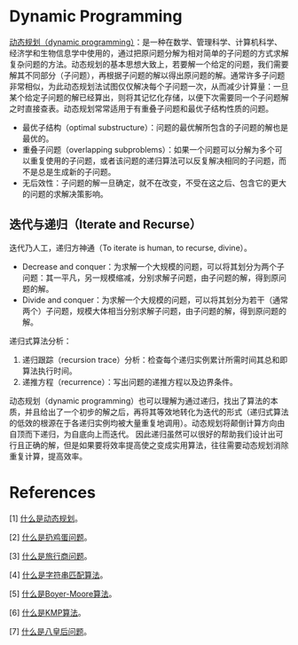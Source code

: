 # Dynamic Programming
[动态规划（dynamic programming）](https://zh.wikipedia.org/wiki/%E5%8A%A8%E6%80%81%E8%A7%84%E5%88%92)：是一种在数学、管理科学、计算机科学、经济学和生物信息学中使用的，通过把原问题分解为相对简单的子问题的方式求解复杂问题的方法。动态规划的基本思想大致上，若要解一个给定的问题，我们需要解其不同部分（子问题），再根据子问题的解以得出原问题的解。通常许多子问题非常相似，为此动态规划法试图仅仅解决每个子问题一次，从而减少计算量：一旦某个给定子问题的解已经算出，则将其记忆化存储，以便下次需要同一个子问题解之时直接查表。动态规划常常适用于有重叠子问题和最优子结构性质的问题。
* 最优子结构（optimal substructure）：问题的最优解所包含的子问题的解也是最优的。
* 重叠子问题（overlapping subproblems）：如果一个问题可以分解为多个可以重复使用的子问题，或者该问题的递归算法可以反复解决相同的子问题，而不是总是生成新的子问题。
* 无后效性：子问题的解一旦确定，就不在改变，不受在这之后、包含它的更大的问题的求解决策影响。

## 迭代与递归（Iterate and Recurse）
迭代乃人工，递归方神通（To iterate is human, to recurse, divine）。
* Decrease and conquer：为求解一个大规模的问题，可以将其划分为两个子问题：其一平凡，另一规模缩减，分别求解子问题，由子问题的解，得到原问题的解。
* Divide and conquer：为求解一个大规模的问题，可以将其划分为若干（通常两个）子问题，规模大体相当分别求解子问题，由子问题的解，得到原问题的解。

递归式算法分析：
1. 递归跟踪（recursion trace）分析：检查每个递归实例累计所需时间其总和即算法执行时间。
2. 递推方程（recurrence）：写出问题的递推方程以及边界条件。

动态规划（dynamic programming）也可以理解为通过递归，找出了算法的本质，并且给出了一个初步的解之后，再将其等效地转化为迭代的形式（递归式算法的低效的根源在于各递归实例均被大量重复地调用）。动态规划将颠倒计算方向由自顶而下递归，为自底向上而迭代。
因此递归虽然可以很好的帮助我们设计出可行且正确的解，但是如果要将效率提高使之变成实用算法，往往需要动态规划消除重复计算，提高效率。

# References
[1] [什么是动态规划](https://mp.weixin.qq.com/s?__biz=MzIxMjE5MTE1Nw==&mid=2653190796&idx=1&sn=2bf42e5783f3efd03bfb0ecd3cbbc380&chksm=8c990856bbee8140055c3429f59c8f46dc05be20b859f00fe8168efe1e6a954fdc5cfc7246b0&scene=21#wechat_redirect)。

[2] [什么是扔鸡蛋问题](https://mp.weixin.qq.com/s?__biz=MzIxMjE5MTE1Nw==&mid=2653194433&idx=1&sn=6039143d3046ec972c141d05f89f7b30&chksm=8c99fa1bbbee730d771ddb0077666a5dad58bdc646252cf54bffd882fad2278027aaf9e428a4&scene=21#wechat_redirect)。

[3] [什么是旅行商问题](https://mp.weixin.qq.com/s?__biz=MzIxMjE5MTE1Nw==&mid=2653199528&idx=1&sn=87a25e5a35fcea443f324a89e4dbb8e1&chksm=8c99ee72bbee67643e3eaf6fb0fb35bd7175ee9e882510fcfea49c684bbd64d7b86207509480&scene=21#wechat_redirect)。

[4] [什么是字符串匹配算法](https://mp.weixin.qq.com/s?__biz=MzIxMjE5MTE1Nw==&mid=2653201142&idx=1&sn=8cac1bbcfdb94474f0cc3855705cc253&chksm=8c99d02cbbee593ae0fb7fa1c8c610e7c1f57009e0c0ecbe19d07f60951912c915bce65c8619&scene=21#wechat_redirect)。

[5] [什么是Boyer-Moore算法](https://mp.weixin.qq.com/s?__biz=MzIxMjE5MTE1Nw==&mid=2653201540&idx=1&sn=645a3f5f3fbf30be4f6d1c23eebdf0e7&chksm=8c99d65ebbee5f482dd68efecf7b2a23e98b238ba04c1d3a6aed6c12cab76d4650c3bef5ea00&scene=21#wechat_redirect)。

[6] [什么是KMP算法](https://mp.weixin.qq.com/s?__biz=MzIxMjE5MTE1Nw==&mid=2653201731&idx=1&sn=89a943000fdc0530a0c3f930002ab3cd&chksm=8c99d799bbee5e8fd88b3293fd396ac53a103db2cca95b3b46453c1740140857c77f3f69e2eb&scene=21#wechat_redirectt)。

[7] [什么是八皇后问题](https://mp.weixin.qq.com/s?__biz=MzIxMjE5MTE1Nw==&mid=2653193309&idx=1&sn=dd68a60873bb360e02afde21acde7d3f&chksm=8c99f687bbee7f91049c253dd3193c9a60d6d98cd315b0140a8635b2d34933b54a19127921a9&scene=21#wechat_redirect)。